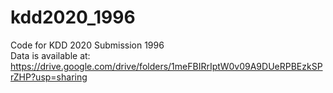 # kdd2020_1996
Code for KDD 2020 Submission 1996  
Data is available at: https://drive.google.com/drive/folders/1meFBIRrIptW0v09A9DUeRPBEzkSPrZHP?usp=sharing
